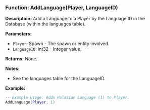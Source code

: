 ### Function: AddLanguage(Player, LanguageID)

**Description:**
Add a Language to a Player by the Language ID in the Database (within the languages table).

**Parameters:**
- `Player`: Spawn - The spawn or entity involved.
- `LanguageID`: int32 - Integer value.

**Returns:** None.

**Notes:**
- See the languages table for the LanguageID.

**Example:**

```lua
-- Example usage: Adds Halasian Language (1) to Player.
AddLanguage(Player, 1)
```

